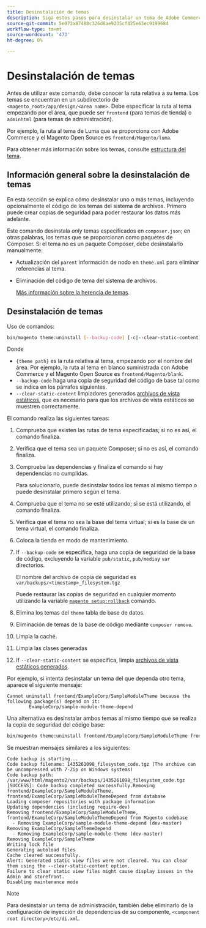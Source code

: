 ```yaml
---
title: Desinstalación de temas
description: Siga estos pasos para desinstalar un tema de Adobe Commerce o Magento Open Source.
source-git-commit: 5e072a87480c326d6ae9235cf425e63ec9199684
workflow-type: tm+mt
source-wordcount: '473'
ht-degree: 0%

---
```



# Desinstalación de temas

Antes de utilizar este comando, debe conocer la ruta relativa a su tema. Los temas se encuentran en un subdirectorio de `<magento_root>/app/design/<area name>`. Debe especificar la ruta al tema empezando por el área, que puede ser `frontend` (para temas de tienda) o `adminhtml` (para temas de administración).

Por ejemplo, la ruta al tema de Luma que se proporciona con Adobe Commerce y el Magento Open Source es `frontend/Magento/luma`.

Para obtener más información sobre los temas, consulte [estructura del tema](https://developer.adobe.com/commerce/frontend-core/guide/themes/structure/).

## Información general sobre la desinstalación de temas

En esta sección se explica cómo desinstalar uno o más temas, incluyendo opcionalmente el código de los temas del sistema de archivos. Primero puede crear copias de seguridad para poder restaurar los datos más adelante.

Este comando desinstala *only* temas especificados en `composer.json`; en otras palabras, los temas que se proporcionan como paquetes de Composer. Si el tema no es un paquete Composer, debe desinstalarlo manualmente:

* Actualización del `parent` información de nodo en `theme.xml` para eliminar referencias al tema.
* Eliminación del código de tema del sistema de archivos.

   [Más información sobre la herencia de temas](https://developer.adobe.com/commerce/frontend-core/guide/themes/inheritance/).

## Desinstalación de temas

Uso de comandos:

```bash
bin/magento theme:uninstall [--backup-code] [-c|--clear-static-content] {theme path} ... {theme path}
```

Donde

* `{theme path}` es la ruta relativa al tema, empezando por el nombre del área. Por ejemplo, la ruta al tema en blanco suministrada con Adobe Commerce y el Magento Open Source es `frontend/Magento/blank`.
* `--backup-code` haga una copia de seguridad del código de base tal como se indica en los párrafos siguientes.
* `--clear-static-content` limpiadores generados [archivos de vista estáticos](../../configuration/cli/static-view-file-deployment.md), que es necesario para que los archivos de vista estáticos se muestren correctamente.

El comando realiza las siguientes tareas:

1. Comprueba que existen las rutas de tema especificadas; si no es así, el comando finaliza.
1. Verifica que el tema sea un paquete Composer; si no es así, el comando finaliza.
1. Comprueba las dependencias y finaliza el comando si hay dependencias no cumplidas.

   Para solucionarlo, puede desinstalar todos los temas al mismo tiempo o puede desinstalar primero según el tema.

1. Comprueba que el tema no se esté utilizando; si se está utilizando, el comando finaliza.
1. Verifica que el tema no sea la base del tema virtual; si es la base de un tema virtual, el comando finaliza.
1. Coloca la tienda en modo de mantenimiento.
1. If `--backup-code` se especifica, haga una copia de seguridad de la base de código, excluyendo la variable `pub/static`, `pub/media`y `var` directorios.

   El nombre del archivo de copia de seguridad es `var/backups/<timestamp>_filesystem.tgz`

   Puede restaurar las copias de seguridad en cualquier momento utilizando la variable [`magento setup:rollback`](uninstall-modules.md#roll-back-the-file-system-database-or-media-files) comando.

1. Elimina los temas del `theme` tabla de base de datos.
1. Eliminación de temas de la base de código mediante `composer remove`.
1. Limpia la caché.
1. Limpia las clases generadas
1. If `--clear-static-content` se especifica, limpia [archivos de vista estáticos generados](../../configuration/cli/static-view-file-deployment.md).

Por ejemplo, si intenta desinstalar un tema del que dependa otro tema, aparece el siguiente mensaje:

```terminal
Cannot uninstall frontend/ExampleCorp/SampleModuleTheme because the following package(s) depend on it:
        ExampleCorp/sample-module-theme-depend
```

Una alternativa es desinstalar ambos temas al mismo tiempo que se realiza la copia de seguridad del código base:

```bash
bin/magento theme:uninstall frontend/ExampleCorp/SampleModuleTheme frontend/ExampleCorp/SampleModuleThemeDepend --backup-code
```

Se muestran mensajes similares a los siguientes:

```terminal
Code backup is starting...
Code backup filename: 1435261098_filesystem_code.tgz (The archive can be uncompressed with 7-Zip on Windows systems)
Code backup path: /var/www/html/magento2/var/backups/1435261098_filesystem_code.tgz
[SUCCESS]: Code backup completed successfully.Removing frontend/ExampleCorp/SampleModuleTheme, frontend/ExampleCorp/SampleModuleThemeDepend from database
Loading composer repositories with package information
Updating dependencies (including require-dev)
Removing frontend/ExampleCorp/SampleModuleTheme, frontend/ExampleCorp/SampleModuleThemeDepend from Magento codebase
  - Removing ExampleCorp/sample-module-theme-depend (dev-master)
Removing ExampleCorp/SampleThemeDepend
  - Removing ExampleCorp/sample-module-theme (dev-master)
Removing ExampleCorp/SampleTheme
Writing lock file
Generating autoload files
Cache cleared successfully.
Alert: Generated static view files were not cleared. You can clear them using the --clear-static-content option.
Failure to clear static view files might cause display issues in the Admin and storefront.
Disabling maintenance mode
```

>[!NOTE]
>
>Para desinstalar un tema de administración, también debe eliminarlo de la configuración de inyección de dependencias de su componente, `<component root directory>/etc/di.xml`.

